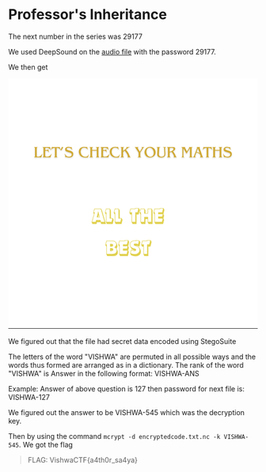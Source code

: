 # Professor's Inheritance

The next number in the series was 29177

We used DeepSound on the [audio file](TunePocket-Rock-Guitar-Power-Intro-Preview.wav) with the password 29177.

We then get 

![maths](maths_embed.png)

We figured out that the file had secret data encoded using StegoSuite

The letters of the word "VISHWA" are permuted in all possible ways and the words thus formed are arranged as in a dictionary. The rank of the word "VISHWA" is
Answer in the following format:
VISHWA-ANS

Example: Answer of above question is 127 then password for next file is: 
VISHWA-127

We figured out the answer to be VISHWA-545 which was the decryption key.

Then by using the command `mcrypt -d encryptedcode.txt.nc -k VISHWA-545`. We got the flag

>FLAG: VishwaCTF{a4th0r_sa4ya}